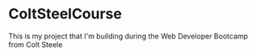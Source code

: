 # ColtSteelCourse

This is my project that I'm building during the Web Developer Bootcamp from Colt Steele

